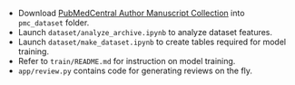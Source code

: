 * Download [PubMedCentral Author Manuscript Collection](https://ftp.ncbi.nlm.nih.gov/pub/pmc/manuscript/) 
into `pmc_dataset` folder.
* Launch `dataset/analyze_archive.ipynb` to analyze dataset features.
* Launch `dataset/make_dataset.ipynb` to create tables required for model training.
* Refer to `train/README.md` for instruction on model training.
* `app/review.py` contains code for generating reviews on the fly.